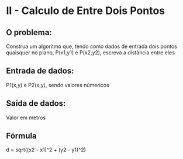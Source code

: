# II - Calculo de Entre Dois Pontos

## O problema:

Construa um algoritmo que, tendo como dados de entrada dois pontos quaisquer no plano, P(x1,y1) e P(x2,y2), escreva a distância entre eles

## Entrada de dados:

P1(x,y) e P2(x,y), sendo valores númericos

## Saída de dados:

Valor em metros

## Fórmula

d = sqrt((x2 - x1)^2 + (y2 - y1)^2)
